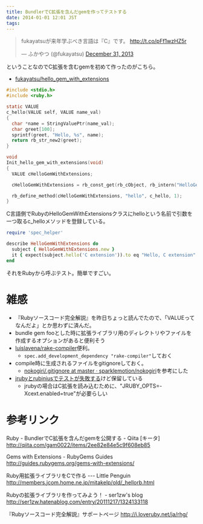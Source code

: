 ```yaml
---
title: BundlerでC拡張を含んだgemを作ってテストする
date: 2014-01-01 12:01 JST
tags:
---
```


<blockquote class="twitter-tweet" lang="en"><p>fukayatsuが来年学ぶべき言語は『C』です。 <a href="http://t.co/pFf1wzHZ5r">http://t.co/pFf1wzHZ5r</a></p>&mdash; ふかやつ (@fukayatsu) <a href="https://twitter.com/fukayatsu/statuses/418011728656363520">December 31, 2013</a></blockquote>
<script async src="//platform.twitter.com/widgets.js" charset="utf-8"></script>

ということなのでC拡張を含むgemを初めて作ったのがこちら。

- [fukayatsu/hello_gem_with_extensions](https://github.com/fukayatsu/hello_gem_with_extensions)

```c
#include <stdio.h>
#include <ruby.h>

static VALUE
c_hello(VALUE self, VALUE name_val)
{
  char *name = StringValuePtr(name_val);
  char greet[100];
  sprintf(greet, "Hello, %s", name);
  return rb_str_new2(greet);
}

void
Init_hello_gem_with_extensions(void)
{
  VALUE cHelloGemWithExtensions;

  cHelloGemWithExtensions = rb_const_get(rb_cObject, rb_intern("HelloGemWithExtensions"));

  rb_define_method(cHelloGemWithExtensions, "hello", c_hello, 1);
}
```

C言語側でRubyのHelloGemWithExtensionsクラスにhelloという名前で引数を一つ取るc_helloメソッドを登録している。

```ruby
require 'spec_helper'

describe HelloGemWithExtensions do
  subject { HelloGemWithExtensions.new }
  it { expect(subject.hello('C extension')).to eq "Hello, C extension" }
end
```
それをRubyから呼ぶテスト。簡単ですごい。

# 雑感
- 『Rubyソースコード完全解説』を昨日ちょっと読んでたので、「VALUEってなんだよ」とか思わずに済んだ。
- bundle gem fooとした時に拡張ライブラリ用のディレクトリやファイルを作成するオプションがあると便利そう
- [luislavena/rake-compiler](https://github.com/luislavena/rake-compiler)便利。
    - `spec.add_development_dependency "rake-compiler"`しておく
- compile時に生成されるファイルをgitignoreしておく。
    - [nokogiri/.gitignore at master · sparklemotion/nokogiri](https://github.com/sparklemotion/nokogiri/blob/master/.gitignore)を参考にした
- [jrubyとrubiniusでテストが失敗する](https://travis-ci.org/fukayatsu/hello_gem_with_extensions)けど保留している
    - jrubyの場合はC拡張を読み込むために、"JRUBY_OPTS=-Xcext.enabled=true"が必要らしい


# 参考リンク
Ruby - BundlerでC拡張を含んだgemを公開する - Qiita [キータ]
http://qiita.com/gam0022/items/2ee82e84e5c9f608eb85

Gems with Extensions - RubyGems Guides
http://guides.rubygems.org/gems-with-extensions/

Ruby用拡張ライブラリをCで作る --- Little Penguin
http://members.jcom.home.ne.jp/mitakelp/old/_hellorb.html

Rubyの拡張ライブラリを作ってみよう！ - ser1zw's blog
http://ser1zw.hatenablog.com/entry/20111217/1324133118

『Rubyソースコード完全解説』サポートページ
http://i.loveruby.net/ja/rhg/



